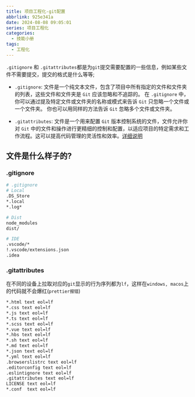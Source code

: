 ```yaml
---
title: 项目工程化-git配置
abbrlink: 925e341a
date: 2024-08-08 09:05:01
series: 项目工程化
categories:
  - 技能小册
tags:
  - 工程化
---
```



`.gitignore` 和 `.gitattributes`都是为`git`提交需要配置的一些信息，例如某些文件不需要提交，提交的格式是什么等等;

- `.gitignore`: 文件是一个纯文本文件，包含了项目中所有指定的文件和文件夹的列表，这些文件和文件夹是 `Git` 应该忽略和不追踪的。 在 `.gitignore` 中，你可以通过提及特定文件或文件夹的名称或模式来告诉 `Git` 只忽略一个文件或一个文件夹。 你也可以用同样的方法告诉 `Git` 忽略多个文件或文件夹。

- `.gitattributes`: 文件是一个用来配置 `Git` 版本控制系统的文件，文件允许你对 `Git` 中的文件和操作进行更精细的控制和配置，以适应项目的特定需求和工作流程。这可以提高代码管理的灵活性和效率。[详细说明](https://www.cnblogs.com/huangtq/p/17745759.html)



## 文件是什么样子的?

### .gitignore

```bash
# .gitignore
# Local
.DS_Store
*.local
*.log*

# Dist
node_modules
dist/

# IDE
.vscode/*
!.vscode/extensions.json
.idea
```

### .gitattributes

在不同的设备上拉取对应的`git`显示的行为序列都为`lf`，这样在`windows, macos`上的代码就不会爆红(`prettier报错`)

```bash
*.html text eol=lf
*.css text eol=lf
*.js text eol=lf
*.ts text eol=lf
*.scss text eol=lf
*.vue text eol=lf
*.hbs text eol=lf
*.sh text eol=lf
*.md text eol=lf
*.json text eol=lf
*.yml text eol=lf
.browserslistrc text eol=lf
.editorconfig text eol=lf
.eslintignore text eol=lf
.gitattributes text eol=lf
LICENSE text eol=lf
*.conf  text eol=lf
```
